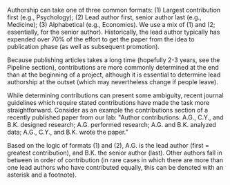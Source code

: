 
Authorship can take one of three common formats: (1) Largest contribution first (e.g., Psychology); 
(2) Lead author first, senior author last (e.g., Medicine); (3) Alphabetical (e.g., Economics). 
We use a mix of (1) and (2; essentially, for the senior author). Historically, the lead author 
typically has expended over 70% of the effort to get the paper from the idea to publication phase 
(as well as subsequent promotion).

Because publishing articles takes a long time (hopefully 2-3 years, see the Pipeline section), 
contributions are more commonly determined at the end than at the beginning of a project, 
although it is essential to determine lead authorship at the outset (which may nevertheless change if people leave).

While determining contributions can present some ambiguity, recent journal guidelines which require stated contributions 
have made the task more straightforward. Consider as an example the contributions section of a recently published paper from our lab: 
"Author contributions: A.G., C.Y., and B.K. designed research; A.G. performed research; A.G. and B.K. analyzed data; 
A.G., C.Y., and B.K. wrote the paper."

Based on the logic of formats (1) and (2), A.G. is the lead author (first = greatest contribution), and B.K. the senior author (last). 
Other authors fall in between in order of contribution (in rare cases in which there are more than one lead authors who have contributed 
equally, this can be denoted with an asterisk and a footnote).
